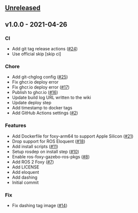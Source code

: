 <a name="unreleased"></a>
## [Unreleased]


<a name="v1.0.0"></a>
## v1.0.0 - 2021-04-26
### CI
- Add git tag release actions ([#24](https://github.com/Tiryoh/docker-ros2-desktop-vnc/issues/24))
- Use official skip [skip ci]

### Chore
- Add git-chglog config ([#25](https://github.com/Tiryoh/docker-ros2-desktop-vnc/issues/25))
- Fix ghcr.io deploy error
- Fix ghcr.io deploy error ([#17](https://github.com/Tiryoh/docker-ros2-desktop-vnc/issues/17))
- Publish to ghcr.io ([#16](https://github.com/Tiryoh/docker-ros2-desktop-vnc/issues/16))
- Update build log URL written to the wiki
- Update deploy step
- Add timestamp to docker tags
- Add GitHub Actions settings ([#2](https://github.com/Tiryoh/docker-ros2-desktop-vnc/issues/2))

### Features
- Add Dockerfile for foxy-arm64 to support Apple Silicon ([#21](https://github.com/Tiryoh/docker-ros2-desktop-vnc/issues/21))
- Drop support for ROS Eloquent ([#18](https://github.com/Tiryoh/docker-ros2-desktop-vnc/issues/18))
- Add install scripts ([#11](https://github.com/Tiryoh/docker-ros2-desktop-vnc/issues/11))
- Setup rosdep on install step ([#10](https://github.com/Tiryoh/docker-ros2-desktop-vnc/issues/10))
- Enable ros-foxy-gazebo-ros-pkgs ([#8](https://github.com/Tiryoh/docker-ros2-desktop-vnc/issues/8))
- Add ROS 2 Foxy ([#7](https://github.com/Tiryoh/docker-ros2-desktop-vnc/issues/7))
- Add LICENSE
- Add eloquent
- Add dashing
- Initial commit

### Fix
- Fix dashing tag image ([#14](https://github.com/Tiryoh/docker-ros2-desktop-vnc/issues/14))


[Unreleased]: https://github.com/Tiryoh/docker-ros2-desktop-vnc/compare/v1.0.0...HEAD
